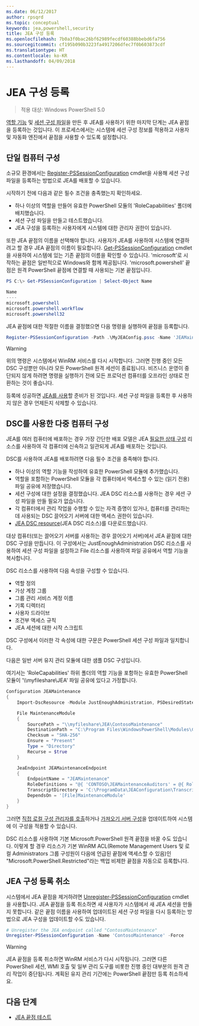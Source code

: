 ```yaml
---
ms.date: 06/12/2017
author: rpsqrd
ms.topic: conceptual
keywords: jea,powershell,security
title: JEA 구성 등록
ms.openlocfilehash: 7b0a3f0bac26bf62989fecdf60388bbebd6fa756
ms.sourcegitcommit: cf195b090b3223fa4917206dfec7f0b603873cdf
ms.translationtype: HT
ms.contentlocale: ko-KR
ms.lasthandoff: 04/09/2018
---
```

# <a name="registering-jea-configurations"></a>JEA 구성 등록

> 적용 대상: Windows PowerShell 5.0

[역할 기능](role-capabilities.md) 및 [세션 구성 파일](session-configurations.md)을 만든 후 JEA를 사용하기 위한 마지막 단계는 JEA 끝점을 등록하는 것입니다.
이 프로세스에서는 시스템에 세션 구성 정보를 적용하고 사용자 및 자동화 엔진에서 끝점을 사용할 수 있도록 설정합니다.

## <a name="single-machine-configuration"></a>단일 컴퓨터 구성

소규모 환경에서는 [Register-PSSessionConfiguration](https://msdn.microsoft.com/powershell/reference/5.1/microsoft.powershell.core/register-pssessionconfiguration) cmdlet을 사용해 세션 구성 파일을 등록하는 방법으로 JEA를 배포할 수 있습니다.

시작하기 전에 다음과 같은 필수 조건을 충족했는지 확인하세요.
- 하나 이상의 역할을 만들어 유효한 PowerShell 모듈의 'RoleCapabilities' 폴더에 배치했습니다.
- 세션 구성 파일을 만들고 테스트했습니다.
- JEA 구성을 등록하는 사용자에게 시스템에 대한 관리자 권한이 있습니다.

또한 JEA 끝점의 이름을 선택해야 합니다.
사용자가 JEA를 사용하여 시스템에 연결하려고 할 경우 JEA 끝점의 이름이 필요합니다.
[Get-PSSessionConfiguration](https://msdn.microsoft.com/powershell/reference/5.1/microsoft.powershell.core/get-pssessionconfiguration) cmdlet을 사용하여 시스템에 있는 기존 끝점의 이름을 확인할 수 있습니다.
'microsoft'로 시작하는 끝점은 일반적으로 Windows와 함께 제공됩니다.
'microsoft.powershell' 끝점은 원격 PowerShell 끝점에 연결할 때 사용되는 기본 끝점입니다.

```powershell
PS C:\> Get-PSSessionConfiguration | Select-Object Name

Name
----
microsoft.powershell
microsoft.powershell.workflow
microsoft.powershell32
```

JEA 끝점에 대한 적절한 이름을 결정했으면 다음 명령을 실행하여 끝점을 등록합니다.

```powershell
Register-PSSessionConfiguration -Path .\MyJEAConfig.pssc -Name 'JEAMaintenance' -Force
```

> [!WARNING]
> 위의 명령은 시스템에서 WinRM 서비스를 다시 시작합니다.
> 그러면 진행 중인 모든 DSC 구성뿐만 아니라 모든 PowerShell 원격 세션이 종료됩니다.
> 비즈니스 운영이 중단되지 않게 하려면 명령을 실행하기 전에 모든 프로덕션 컴퓨터를 오프라인 상태로 전환하는 것이 좋습니다.

등록에 성공하면 [JEA를 사용](using-jea.md)할 준비가 된 것입니다.
세션 구성 파일을 등록한 후 사용하지 않은 경우 언제든지 삭제할 수 있습니다.

## <a name="multi-machine-configuration-with-dsc"></a>DSC를 사용한 다중 컴퓨터 구성

JEA를 여러 컴퓨터에 배포하는 경우 가장 간단한 배포 모델은 JEA [필요한 상태 구성](https://msdn.microsoft.com/en-us/powershell/dsc/overview) 리소스를 사용하여 각 컴퓨터에 신속하고 일관되게 JEA를 배포하는 것입니다.

DSC를 사용하여 JEA를 배포하려면 다음 필수 조건을 충족해야 합니다.
- 하나 이상의 역할 기능을 작성하여 유효한 PowerShell 모듈에 추가했습니다.
- 역할을 포함하는 PowerShell 모듈을 각 컴퓨터에서 액세스할 수 있는 (읽기 전용) 파일 공유에 저장했습니다.
- 세션 구성에 대한 설정을 결정했습니다. JEA DSC 리소스를 사용하는 경우 세션 구성 파일을 만들 필요가 없습니다.
- 각 컴퓨터에서 관리 작업을 수행할 수 있는 자격 증명이 있거나, 컴퓨터를 관리하는 데 사용되는 DSC 끌어오기 서버에 대한 액세스 권한이 있습니다.
- [JEA DSC resource](https://github.com/PowerShell/JEA/tree/master/DSC%20Resource)(JEA DSC 리소스)를 다운로드했습니다.

대상 컴퓨터(또는 끌어오기 서버를 사용하는 경우 끌어오기 서버)에서 JEA 끝점에 대한 DSC 구성을 만듭니다.
이 구성에서는 JustEnoughAdministration DSC 리소스를 사용하여 세션 구성 파일을 설정하고 File 리소스를 사용하여 파일 공유에서 역할 기능을 복사합니다.

DSC 리소스를 사용하여 다음 속성을 구성할 수 있습니다.
- 역할 정의
- 가상 계정 그룹
- 그룹 관리 서비스 계정 이름
- 기록 디렉터리
- 사용자 드라이브
- 조건부 액세스 규칙
- JEA 세션에 대한 시작 스크립트

DSC 구성에서 이러한 각 속성에 대한 구문은 PowerShell 세션 구성 파일과 일치합니다.

다음은 일반 서버 유지 관리 모듈에 대한 샘플 DSC 구성입니다.

여기서는 'RoleCapabilities' 하위 폴더의 역할 기능을 포함하는 유효한 PowerShell 모듈이 '\\\\myfileshare\\JEA' 파일 공유에 있다고 가정합니다.


```powershell
Configuration JEAMaintenance
{
    Import-DscResource -Module JustEnoughAdministration, PSDesiredStateConfiguration

    File MaintenanceModule
    {
        SourcePath = "\\myfileshare\JEA\ContosoMaintenance"
        DestinationPath = "C:\Program Files\WindowsPowerShell\Modules\ContosoMaintenance"
        Checksum = "SHA-256"
        Ensure = "Present"
        Type = "Directory"
        Recurse = $true
    }

    JeaEndpoint JEAMaintenanceEndpoint
    {
        EndpointName = "JEAMaintenance"
        RoleDefinitions = "@{ 'CONTOSO\JEAMaintenanceAuditors' = @{ RoleCapabilities = 'GeneralServerMaintenance-Audit' }; 'CONTOSO\JEAMaintenanceAdmins' = @{ RoleCapabilities = 'GeneralServerMaintenance-Audit', 'GeneralServerMaintenance-Admin' } }"
        TranscriptDirectory = 'C:\ProgramData\JEAConfiguration\Transcripts'
        DependsOn = '[File]MaintenanceModule'
    }
}
```

그러면 [직접 로컬 구성 관리자를 호출](https://msdn.microsoft.com/en-us/powershell/dsc/metaconfig)하거나 [가져오기 서버 구성](https://msdn.microsoft.com/en-us/powershell/dsc/pullserver)을 업데이트하여 시스템에 이 구성을 적용할 수 있습니다.

DSC 리소스를 사용하여 기본 Microsoft.PowerShell 원격 끝점을 바꿀 수도 있습니다.
이렇게 할 경우 리소스가 기본 WinRM ACL(Remote Management Users 및 로컬 Administrators 그룹 구성원이 다음에 언급된 끝점에 액세스할 수 있음)인 "Microsoft.PowerShell.Restricted"라는 백업 비제한 끝점을 자동으로 등록합니다.

## <a name="unregistering-jea-configurations"></a>JEA 구성 등록 취소

시스템에서 JEA 끝점을 제거하려면 [Unregister-PSSessionConfiguration](https://msdn.microsoft.com/powershell/reference/5.1/microsoft.powershell.core/Unregister-PSSessionConfiguration) cmdlet을 사용합니다.
JEA 끝점을 등록 취소하면 새 사용자가 시스템에서 새 JEA 세션을 만들지 못합니다.
같은 끝점 이름을 사용하여 업데이트된 세션 구성 파일을 다시 등록하는 방법으로 JEA 구성을 업데이트할 수도 있습니다.

```powershell
# Unregister the JEA endpoint called "ContosoMaintenance"
Unregister-PSSessionConfiguration -Name 'ContosoMaintenance' -Force
```

> [!WARNING]
> JEA 끝점을 등록 취소하면 WinRM 서비스가 다시 시작됩니다.
> 그러면 다른 PowerShell 세션, WMI 호출 및 일부 관리 도구를 비롯한 진행 중인 대부분의 원격 관리 작업이 중단됩니다.
> 계획된 유지 관리 기간에는 PowerShell 끝점만 등록 취소하세요.

## <a name="next-steps"></a>다음 단계

- [JEA 끝점 테스트](using-jea.md)